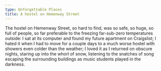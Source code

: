 ```yaml
---
type: Unforgettable Places
title: A hostel on Hemenway Street
---
```


The hostel on Hemenway Street, so hard to find, was so safe, so huge, so full of people, so far preferable to the freezing far-sub-zero temperatures outside: I sat at its computer and found my future apartment on Craigslist; I hated it when I had to move for a couple days to a much worse hostel with showers even colder than the weather; I loved it as I returned on obscure nights, staring up into the whorl of snow, listening to the snatches of song escaping the surrounding buildings as music students played in the darkness.
